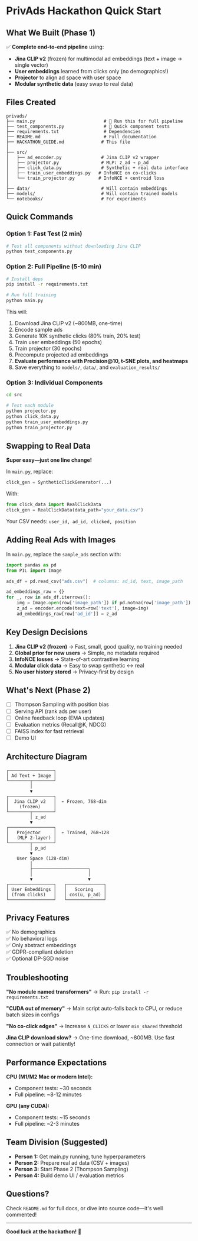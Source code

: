# PrivAds Hackathon Quick Start

## What We Built (Phase 1)

✅ **Complete end-to-end pipeline** using:
- **Jina CLIP v2** (frozen) for multimodal ad embeddings (text + image → single vector)
- **User embeddings** learned from clicks only (no demographics!)
- **Projector** to align ad space with user space
- **Modular synthetic data** (easy swap to real data)

## Files Created

```
privads/
├── main.py                          # 🚀 Run this for full pipeline
├── test_components.py               # 🧪 Quick component tests
├── requirements.txt                 # Dependencies
├── README.md                        # Full documentation
├── HACKATHON_GUIDE.md              # This file
│
├── src/
│   ├── ad_encoder.py               # Jina CLIP v2 wrapper
│   ├── projector.py                # MLP: z_ad → p_ad
│   ├── click_data.py               # Synthetic + real data interface
│   ├── train_user_embeddings.py   # InfoNCE on co-clicks
│   └── train_projector.py         # InfoNCE + centroid loss
│
├── data/                           # Will contain embeddings
├── models/                         # Will contain trained models
└── notebooks/                      # For experiments
```

## Quick Commands

### Option 1: Fast Test (2 min)
```bash
# Test all components without downloading Jina CLIP
python test_components.py
```

### Option 2: Full Pipeline (5-10 min)
```bash
# Install deps
pip install -r requirements.txt

# Run full training
python main.py
```

This will:
1. Download Jina CLIP v2 (~800MB, one-time)
2. Encode sample ads
3. Generate 10K synthetic clicks (80% train, 20% test)
4. Train user embeddings (50 epochs)
5. Train projector (30 epochs)
6. Precompute projected ad embeddings
7. **Evaluate performance with Precision@10, t-SNE plots, and heatmaps**
8. Save everything to `models/`, `data/`, and `evaluation_results/`

### Option 3: Individual Components
```bash
cd src

# Test each module
python projector.py
python click_data.py
python train_user_embeddings.py
python train_projector.py
```

## Swapping to Real Data

**Super easy—just one line change!**

In `main.py`, replace:
```python
click_gen = SyntheticClickGenerator(...)
```

With:
```python
from click_data import RealClickData
click_gen = RealClickData(data_path="your_data.csv")
```

Your CSV needs: `user_id, ad_id, clicked, position`

## Adding Real Ads with Images

In `main.py`, replace the `sample_ads` section with:
```python
import pandas as pd
from PIL import Image

ads_df = pd.read_csv("ads.csv")  # columns: ad_id, text, image_path

ad_embeddings_raw = {}
for _, row in ads_df.iterrows():
    img = Image.open(row['image_path']) if pd.notna(row['image_path']) else None
    z_ad = encoder.encode(text=row['text'], image=img)
    ad_embeddings_raw[row['ad_id']] = z_ad
```

## Key Design Decisions

1. **Jina CLIP v2 (frozen)** → Fast, small, good quality, no training needed
2. **Global prior for new users** → Simple, no metadata required
3. **InfoNCE losses** → State-of-art contrastive learning
4. **Modular click data** → Easy to swap synthetic ↔ real
5. **No user history stored** → Privacy-first by design

## What's Next (Phase 2)

- [ ] Thompson Sampling with position bias
- [ ] Serving API (rank ads per user)
- [ ] Online feedback loop (EMA updates)
- [ ] Evaluation metrics (Recall@K, NDCG)
- [ ] FAISS index for fast retrieval
- [ ] Demo UI

## Architecture Diagram

```
┌─────────────────┐
│ Ad Text + Image │
└────────┬────────┘
         │
         ▼
┌─────────────────┐
│  Jina CLIP v2   │  ← Frozen, 768-dim
│    (frozen)     │
└────────┬────────┘
         │ z_ad
         ▼
┌─────────────────┐
│   Projector     │  ← Trained, 768→128
│   (MLP 2-layer) │
└────────┬────────┘
         │ p_ad
         ▼
    User Space (128-dim)
         │
         ├─────────────────────┐
         │                     │
         ▼                     ▼
┌─────────────────┐   ┌──────────────┐
│ User Embeddings │   │   Scoring    │
│ (from clicks)   │   │ cos(u, p_ad) │
└─────────────────┘   └──────────────┘
```

## Privacy Features

✅ No demographics  
✅ No behavioral logs  
✅ Only abstract embeddings  
✅ GDPR-compliant deletion  
✅ Optional DP-SGD noise  

## Troubleshooting

**"No module named transformers"**
→ Run: `pip install -r requirements.txt`

**"CUDA out of memory"**
→ Main script auto-falls back to CPU, or reduce batch sizes in configs

**"No co-click edges"**
→ Increase `N_CLICKS` or lower `min_shared` threshold

**Jina CLIP download slow?**
→ One-time download, ~800MB. Use fast connection or wait patiently!

## Performance Expectations

**CPU (M1/M2 Mac or modern Intel):**
- Component tests: ~30 seconds
- Full pipeline: ~8-12 minutes

**GPU (any CUDA):**
- Component tests: ~15 seconds
- Full pipeline: ~2-3 minutes

## Team Division (Suggested)

- **Person 1:** Get main.py running, tune hyperparameters
- **Person 2:** Prepare real ad data (CSV + images)
- **Person 3:** Start Phase 2 (Thompson Sampling)
- **Person 4:** Build demo UI / evaluation metrics

## Questions?

Check `README.md` for full docs, or dive into source code—it's well commented!

---

**Good luck at the hackathon! 🚀**
